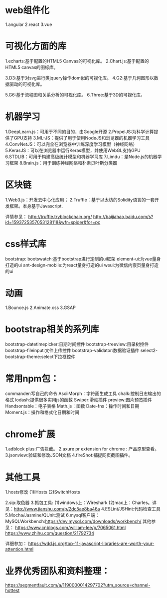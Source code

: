 # web组件化
  1.angular
  2.react
  3.vue

# 可视化方面的库
  1.echarts:基于配置的HTML5 Canvas的可视化库。
  2.Chart.js:基于配置的HTML5 canvas的图标库。

  3.D3:基于对svg进行类jquery操作dom似的可视化库。
  4.G2:基于几何图形以数据驱动的可视化库。

  5.G6:基于流程图和关系分析的可视化库。
  6.Three:基于3D的可视化库。
  
# 机器学习
  1.DeepLearn.js：可用于不同的目的，由Google开源
  2.PropelJS:为科学计算提供了GPU支持
  3.ML-JS：提供了用于使用NodeJS和浏览器的机器学习工具
  4.ConvNetJS：可以完全在浏览器中训练深度学习模型（神经网络）
  5.KerasJS：可以在浏览器中运行Keras模型，并使用WebGL支持GPU
  6.STDLIB：可用于构建高级统计模型和机器学习库
  7.Limdu：是Node.js的机器学习框架
  8.Brain.js：用于训练神经网络和朴素贝叶斯分类器

# 区块链
  1.Web3.js：开发去中心化应用；
  2.Truffle：基于以太坊的Solidity语言的一套开发框架。本身基于Javascript.


  详情参见：
    http://truffle.tryblockchain.org/
    http://baijiahao.baidu.com/s?id=1593725357053128118&wfr=spider&for=pc

# css样式库
  bootstrap:
  bootswatch:基于bootstrap进行定制的ui框架
  element-ui:为vue量身打造的ui
  ant-design-mobile:为react量身打造的ui
  weui:为微信内嵌页量身打造的ui
  
# 动画
  1.Bounce.js
  2.Animate.css
  3.GSAP

# bootstrap相关的系列库
  bootstrap-datetimepicker:日期时间控件
  bootstrap-treeview:目录树控件
  bootstrap-fileinput:文件上传控件
  bootstrap-validator:数据验证插件
  select2-bootstrap-theme:select下拉框控件

# 常用npm包：
  commander:写自己的命令
  AsciiMorph：字符画生成工具
  chalk:控制日志输出的格式
  lodash:提供很多实用js的函数
  Swiper:滑动插件
  preview:图片预览插件
  Handsontable：电子表格
  Math.js：函数
  Date-fns：操作时间和日期
  Moment.js：操作和格式化日期和时间

# chrome扩展
  1.adblock plus:广告拦截。
  2.axure pr extension for chrome : 产品原型查看。
  3.jsonview:验证和修改JSON文档
  4.fireShot:捕捉网页截图插件。

# 其他工具
  1.hosts修改
    (1)iHosts
    (2)SwitchHosts

  2.sip:取色器
  3.抓包工具:
    (1)windows上：Wireshark
    (2)mac上：Charles。详见：http://www.jianshu.com/p/2dc5ae8ba46a
  4.ESLint/JSHint:代码检查工具
  5.Mocha/Jasmine/QUnit:测试
  6.mysql客户端：
    MySQLWorkbench:https://dev.mysql.com/downloads/workbench/ 
    其他参见：
      https://www.cnblogs.com/william-lee/p/7065061.html
      https://www.zhihu.com/question/21792734



详细参加：
  https://wdd.js.org/top-11-javascript-libraries-are-worth-your-attention.html

# 业界优秀团队和资料整理：
  https://segmentfault.com/a/1190000014297702?utm_source=channel-hottest
  





